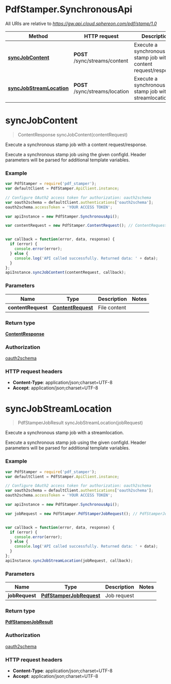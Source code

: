 # PdfStamper.SynchronousApi

All URIs are relative to *https://gw.api.cloud.sphereon.com/pdf/stamp/1.0*

Method | HTTP request | Description
------------- | ------------- | -------------
[**syncJobContent**](SynchronousApi.md#syncJobContent) | **POST** /sync/streams/content | Execute a synchronous stamp job with a content request/response.
[**syncJobStreamLocation**](SynchronousApi.md#syncJobStreamLocation) | **POST** /sync/streams/location | Execute a synchronous stamp job with a streamlocation.


<a name="syncJobContent"></a>
# **syncJobContent**
> ContentResponse syncJobContent(contentRequest)

Execute a synchronous stamp job with a content request/response.

Execute a synchronous stamp job using the given configId. Header parameters will be parsed for additional template variables.

### Example
```javascript
var PdfStamper = require('pdf_stamper');
var defaultClient = PdfStamper.ApiClient.instance;

// Configure OAuth2 access token for authorization: oauth2schema
var oauth2schema = defaultClient.authentications['oauth2schema'];
oauth2schema.accessToken = 'YOUR ACCESS TOKEN';

var apiInstance = new PdfStamper.SynchronousApi();

var contentRequest = new PdfStamper.ContentRequest(); // ContentRequest | File content


var callback = function(error, data, response) {
  if (error) {
    console.error(error);
  } else {
    console.log('API called successfully. Returned data: ' + data);
  }
};
apiInstance.syncJobContent(contentRequest, callback);
```

### Parameters

Name | Type | Description  | Notes
------------- | ------------- | ------------- | -------------
 **contentRequest** | [**ContentRequest**](ContentRequest.md)| File content | 

### Return type

[**ContentResponse**](ContentResponse.md)

### Authorization

[oauth2schema](../README.md#oauth2schema)

### HTTP request headers

 - **Content-Type**: application/json;charset=UTF-8
 - **Accept**: application/json;charset=UTF-8

<a name="syncJobStreamLocation"></a>
# **syncJobStreamLocation**
> PdfStamperJobResult syncJobStreamLocation(jobRequest)

Execute a synchronous stamp job with a streamlocation.

Execute a synchronous stamp job using the given configId. Header parameters will be parsed for additional template variables.

### Example
```javascript
var PdfStamper = require('pdf_stamper');
var defaultClient = PdfStamper.ApiClient.instance;

// Configure OAuth2 access token for authorization: oauth2schema
var oauth2schema = defaultClient.authentications['oauth2schema'];
oauth2schema.accessToken = 'YOUR ACCESS TOKEN';

var apiInstance = new PdfStamper.SynchronousApi();

var jobRequest = new PdfStamper.PdfStamperJobRequest(); // PdfStamperJobRequest | Job request


var callback = function(error, data, response) {
  if (error) {
    console.error(error);
  } else {
    console.log('API called successfully. Returned data: ' + data);
  }
};
apiInstance.syncJobStreamLocation(jobRequest, callback);
```

### Parameters

Name | Type | Description  | Notes
------------- | ------------- | ------------- | -------------
 **jobRequest** | [**PdfStamperJobRequest**](PdfStamperJobRequest.md)| Job request | 

### Return type

[**PdfStamperJobResult**](PdfStamperJobResult.md)

### Authorization

[oauth2schema](../README.md#oauth2schema)

### HTTP request headers

 - **Content-Type**: application/json;charset=UTF-8
 - **Accept**: application/json;charset=UTF-8

